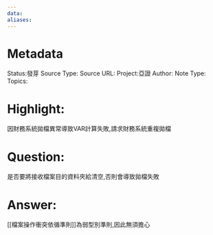 ```yaml
---
data:
aliases:
---
```

# Metadata
Status:發芽
Source Type:
Source URL:
Project:亞證
Author:
Note Type:
Topics:


# Highlight:
因財務系統拋檔異常導致VAR計算失敗,請求財務系統重複拋檔
# Question:
是否要將接收檔案目的資料夾給清空,否則會導致拋檔失敗
# Answer:
[[檔案操作衝突依循準則]]為弱型別準則,因此無須擔心